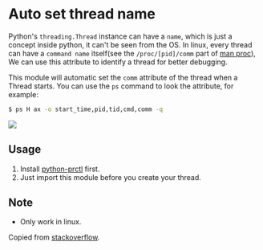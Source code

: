 # Auto set thread name

Python's `threading.Thread` instance can have a `name`, which is just a concept inside python, it can't be seen from the OS. In linux, every thread can have a `command name` itself(see the `/proc/[pid]/comm` part of [man proc][comm]), We can use this attribute to identify a thread for better debugging.

This module will automatic set the `comm` attribute of the thread when a Thread starts. You can use the `ps` command to look the attribute, for example: 

```bash
$ ps H ax -o start_time,pid,tid,cmd,comm -q 
```

![](http://7lrwkm.com1.z0.glb.clouddn.com/threadname.png)

## Usage

1. Install [python-prctl](https://github.com/seveas/python-prctl) first.
2. Just import this module before you create your thread.

## Note

* Only work in linux.


Copied from [stackoverflow][stack].

[stack]: http://stackoverflow.com/questions/34361035/python-thread-name-doesnt-show-up-on-ps-or-htop
[comm]: http://man7.org/linux/man-pages/man5/proc.5.html

